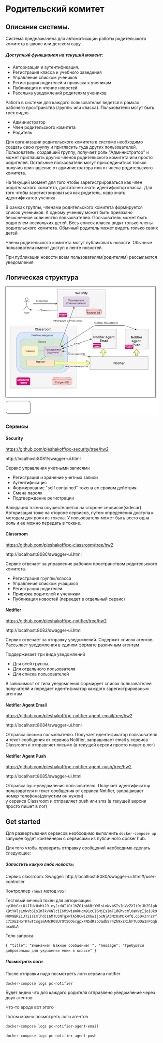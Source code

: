 # Родительский комитет

## Описание системы. 
Система предназначена для автоматизации работы родительского комитета в школе или детском саду.

##### Доступный функционал на текущий момент: 

* Авторизация и аутентификация. 
* Регистрация класса и учебного заведения
* Управление списком учеников
* Регистрация родителей и привязка к ученикам
* Публикация и чтение новостей
* Расслыка уведомлений родителям учеников

Работа в системе для каждого пользователья ведется в рамках рабочего пространства (группы или класса). 
Пользователи могут быть трех видов 
* Администратор 
* Член родительского комитета 
* Родитель

Для организации родительского комитета  в системе необходимо создать свою группу и пригласить туда других пользователей.
Пользователь, создавший группу, получает роль "Администратор" и может приглашать других членов родительского комитета или просто родителей.
Остальные пользователи могут присоединиться только получив приглашение от администратора или от члена родительского комитета.

На текущий момент для того чтобы зарегистрироваться как член родительского комитета, достаточно знать идентификтор класса.
Для того чтобы зарегистрироваться как родитель, надо знать идентификатор ученика. 

В рамках группы, членами родительского комитета формируется список ученников. 
К одному ученику может быть привязано бесконечное количество пользователей.
Пользователь может быть родителем нескольких детей. Весь список класса видят только члены родительского комитета.
Обычный родитель может видеть только своих детей. 

Члены родительского комитета могут публиковать  новости. 
Обычные пользователи имеют доступ к ленте новостей.

При публикации новости всем пользователям(родителям) рассылаются уведомления    

## Логическая структура 

![alt text](https://github.com/pleshakoff/pc-root/blob/hw2/pics/parcom_hw2.png?raw=true"")

### Сервисы

#### Security 

https://github.com/pleshakoff/pc-security/tree/hw2

http://localhost:8081/swagger-ui.html

Сервис управления учетными записями 

* Регистрация и хранение учетных записи 
* Аутентификация 
* Формирование "self contained" токена со сроком действия.
* Смена пароля 
* Подтверждение регистрации 
    
Валидация токена осуществляется на стороне сервисов(sidecar).  
Авторизация тоже на стороне сервисов, путем определения доступа к методам для роли из токена.
У пользователя может быть всего одна роль и ее можно передать в токене.

#### Classroom 

https://github.com/pleshakoff/pc-classroom/tree/hw2

http://localhost:8080/swagger-ui.html


Сервис отвечает за управление рабочим пространством родительского комитета.

* Регистрация группы/класса
* Управление списком учащихся
* Регистрация родителей 
* Привязка родителей к ученикам
* Публикация новостей (переедет в отдельный сервис)  

#### Notifier  

https://github.com/pleshakoff/pc-notifier/tree/hw2

http://localhost:8083/swagger-ui.html

Сервис отвечает за отправку уведомлений. Содержит список агентов.
Рассылает уведомления в едином формате различным агентам

Поддерживает три вида уведомлений 

* Для всей группы. 
* Для отдельного пользователя 
* Для списка пользователей     

В зависимост от типа уведомления формирует список пользователей получателй  и передает идентификатор
каждого зарегистрированым агентам.   

#### Notifier Agent Email    

https://github.com/pleshakoff/pc-notifier-agent-email/tree/hw2

http://localhost:8084/swagger-ui.html

Отправка письма пользователю. 
Получает  идентификатор пользователя и текст сообщения от сервиса Notifier, запрашивает email 
у сервиса Classroom и отправляет письмо (в текущей версии просто пишет в лог) 

#### Notifier Agent Push    

https://github.com/pleshakoff/pc-notifier-agent-push/tree/hw2

http://localhost:8085/swagger-ui.html

Отправка пуш-уведомления пользователю. 
Получает  идентификатор пользователя и текст сообщения от сервиса Notifier, запрашивает номер телефона(допустим он нужен)  
у сервиса Classroom и отправляет push или sms (в текущей версии просто пишет в лог) 

## Get started 

Для развертывания сервисов необходимо выполнить `docker-compose up` запущен будет контейнеры с сервисами из 
публичного docker hub.

Для того чтобы проверить отправку сообщений необходимо сделать следующее: 

##### Запостить какую либо новость: 

Сервис classroom. Swagger: http://localhost:8080/swagger-ui.html#/user-controller

Контроллер `/news` метод `POST` 

Тестовый вечный токен для авторизации 
`eyJhbGciOiJIUzUxMiJ9.eyJzdWIiOiJhZG1pbkBtYWlsLmNvbSIsInVzZXIiOiJhZG1pbkBtYWlsLmNvbSIsImlkVXNlciI6MSwiaWRHcm91cCI6MjEsImF1dGhvcml0aWVzIjoiUk9MRV9BRE1JTiIsImlhdCI6MTU3NTgxNTA5OCwiZXhwIjoxNjA3MzUxMDk4fQ.q5Dv3rnzrfc7IXE2HoTK7wTCsgamAMcROBUYOtSOOocgpxFN5dRzpJadbSr4Zh9xZRihFTUQOaInPGqhasoGLA`

Тело запроса 

`{
  "title": "Внимание! Важное сообщение! ",
  "message": "Требуются добровольцы для украшения елки в классе"
}
`
##### Посмотреть логи

После отправки надо посмотреть логи сервиса notifier

`docker-compose logs pc-notifier`

Будет видно что для каждого родителя отправлено уведомление через двух агентов 

Что-то вроде вот этого 

Потом можно посмотреть логи агентов 

 `docker-compose logs pc-notifier-agent-email`
 
 `docker-compose logs pc-notifier-agent-push`
  


